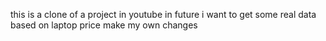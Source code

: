 this is a clone of a project in youtube in future i want to get some real data based on laptop price make my own changes

